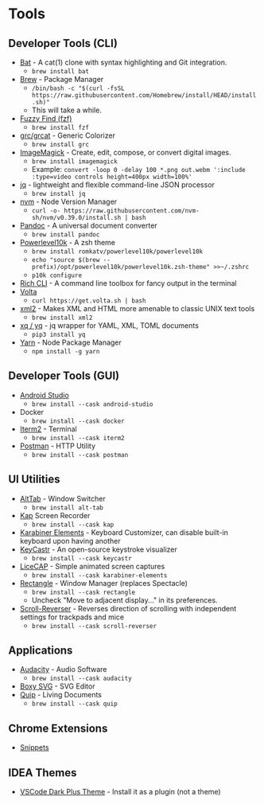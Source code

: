 # Tools

## Developer Tools (CLI)

- [Bat](https://github.com/sharkdp/bat) - A cat(1) clone with syntax highlighting and Git integration.
  - `brew install bat`
- [Brew](https://brew.sh) - Package Manager
  - `/bin/bash -c "$(curl -fsSL https://raw.githubusercontent.com/Homebrew/install/HEAD/install.sh)"`
  - This will take a while.
- [Fuzzy Find (fzf)](https://github.com/junegunn/fzf)
  - `brew install fzf`
- [grc/grcat](https://github.com/garabik/grc) - Generic Colorizer
  - `brew install grc`
- [ImageMagick](https://imagemagick.org/) - Create, edit, compose, or convert digital images.
  - `brew install imagemagick`
  - Example: `convert -loop 0 -delay 100 *.png out.webm ':include :type=video controls height=400px width=100%'`
- [jq]() - lightweight and flexible command-line JSON processor
  - `brew install jq`
- [nvm](https://github.com/nvm-sh/nvm#installing-and-updating) - Node Version Manager
  - `curl -o- https://raw.githubusercontent.com/nvm-sh/nvm/v0.39.0/install.sh | bash`
- [Pandoc](https://pandoc.org/) - A universal document converter
  - `brew install pandoc`
- [Powerlevel10k](https://github.com/romkatv/powerlevel10k#homebrew) - A zsh theme
  - `brew install romkatv/powerlevel10k/powerlevel10k`
  - `echo "source $(brew --prefix)/opt/powerlevel10k/powerlevel10k.zsh-theme" >>~/.zshrc`
  - `p10k configure`
- [Rich CLI](https://github.com/Textualize/rich-cli) - A command line toolbox for fancy output in the terminal
- [Volta]()
  - `curl https://get.volta.sh | bash`
- [xml2](https://web.archive.org/web/20160719191401/http://ofb.net/~egnor/xml2/) - Makes XML and HTML more amenable to classic UNIX text tools
  - `brew install xml2`
- [xq / yq](https://github.com/kislyuk/yq) - jq wrapper for YAML, XML, TOML documents
  - `pip3 install yq`
- [Yarn]() - Node Package Manager
  - `npm install -g yarn`

## Developer Tools (GUI)

- [Android Studio](https://developer.android.com/studio/)
  - `brew install --cask android-studio`
- Docker
  - `brew install --cask docker`
- [Iterm2](https://iterm2.com) - Terminal
  - `brew install --cask iterm2`
- [Postman](https://www.postman.com/) - HTTP Utility
  - `brew install --cask postman`

## UI Utilities

- [AltTab](https://alt-tab-macos.netlify.app/) - Window Switcher
  - `brew install alt-tab`
- [Kap](https://getkap.co/) Screen Recorder
  - `brew install --cask kap`
- [Karabiner Elements](https://karabiner-elements.pqrs.org/) - Keyboard Customizer, can disable built-in keyboard upon having another
- [KeyCastr](https://github.com/keycastr/keycastr) - An open-source keystroke visualizer
  - `brew install --cask keycastr`
- [LiceCAP](https://www.cockos.com/licecap/) - Simple animated screen captures
  - `brew install --cask karabiner-elements`
- [Rectangle](https://rectangleapp.com/) - Window Manager (replaces Spectacle)
  - `brew install --cask rectangle`
  - Uncheck "Move to adjacent display..." in its preferences.
- [Scroll-Reverser](https://pilotmoon.com/scrollreverser/) - Reverses direction of scrolling with independent settings for trackpads and mice
  - `brew install --cask scroll-reverser`

## Applications

- [Audacity](https://www.audacityteam.org/) - Audio Software
  - `brew install --cask audacity`
- [Boxy SVG](https://boxy-svg.com/) - SVG Editor
- [Quip](https://quip.com/) - Living Documents
  - `brew install --cask quip`

## Chrome Extensions

- [Snippets](https://chrome.google.com/webstore/detail/snippets/fakjeijchchmicjllnabpdkclfkpbiag)

## IDEA Themes

- [VSCode Dark Plus Theme](https://plugins.jetbrains.com/plugin/12255-visual-studio-code-dark-plus-theme) - Install it as a plugin (not a theme)
